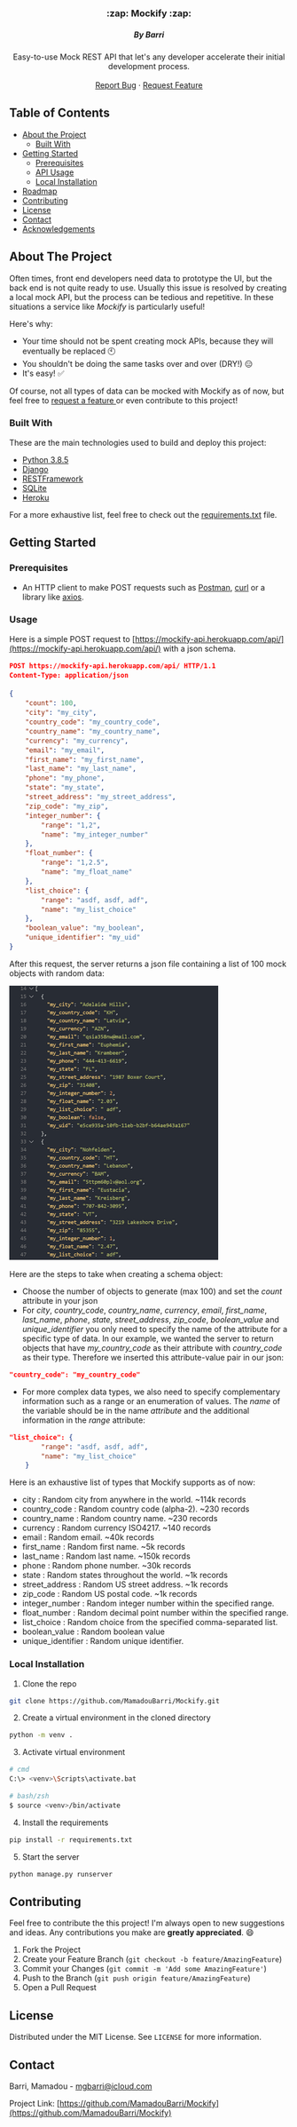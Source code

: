 



<p align="center">

  <h3 align="center"> :zap: Mockify  :zap:</h3>
<h5 align="center">By Barri</h5>
  <p align="center">
    Easy-to-use Mock REST API that let's any developer accelerate their initial development process.
    <br />
    <br />
    <a href="https://github.com/MamadouBarri/Mockify/issues">Report Bug</a>
    ·
    <a href="https://github.com/MamadouBarri/Mockify/issues">Request Feature</a>
  </p>
</p>



## Table of Contents

* [About the Project](#about-the-project)
  * [Built With](#built-with)
* [Getting Started](#getting-started)
  * [Prerequisites](#prerequisites)
  * [API Usage](#usage)
  * [Local Installation](#local-installation)
* [Roadmap](#roadmap)
* [Contributing](#contributing)
* [License](#license)
* [Contact](#contact)
* [Acknowledgements](#acknowledgements)



## About The Project


Often times, front end developers need data to prototype the UI, but the back end is not quite ready to use. Usually this issue is resolved by creating a local mock API, but the process can be tedious and repetitive. In these situations a service like *Mockify* is particularly useful!

Here's why:
* Your time should not be spent creating mock APIs, because they will eventually be replaced :clock10:
* You shouldn't be doing the same tasks over and over (DRY!)  :expressionless:
* It's easy! :white_check_mark:

Of course, not all types of data can be mocked with Mockify as of now, but feel free to <a href="https://github.com/MamadouBarri/Mockify/issues">request a feature </a> or even contribute to this project!


### Built With

These are the main technologies used to build and deploy this project:
* [Python 3.8.5](https://www.python.org/)
* [Django](https://www.djangoproject.com/)
* [RESTFramework](https://www.django-rest-framework.org/)
* [SQLite](https://www.sqlite.org/index.html)
* [Heroku](https://www.heroku.com/)

For a more exhaustive list, feel free to check out the [requirements.txt](https://github.com/MamadouBarri/Mockify/blob/master/requirements.txt) file.

## Getting Started


### Prerequisites

* An HTTP client to make POST requests such as [Postman](https://www.postman.com/), [curl](https://curl.haxx.se/) or a library like [axios](https://github.com/axios/axios).

### Usage

Here is a simple POST request to [https://mockify-api.herokuapp.com/api/](https://mockify-api.herokuapp.com/api/) with a json schema.

```json
POST https://mockify-api.herokuapp.com/api/ HTTP/1.1
Content-Type: application/json

{
    "count": 100,
    "city": "my_city",
    "country_code": "my_country_code",
    "country_name": "my_country_name",
    "currency": "my_currency",
    "email": "my_email",
    "first_name": "my_first_name",
    "last_name": "my_last_name",
    "phone": "my_phone",
    "state": "my_state",
    "street_address": "my_street_address",
    "zip_code": "my_zip",
    "integer_number": {
        "range": "1,2",
        "name": "my_integer_number"
    },
    "float_number": {
        "range": "1,2.5",
        "name": "my_float_name"
    },
    "list_choice": {
        "range": "asdf, asdf, adf",
        "name": "my_list_choice"
    },
    "boolean_value": "my_boolean",
    "unique_identifier": "my_uid"
}
```

After this request, the server returns a json file containing a list of 100 mock objects with random data:

![alt text](https://github.com/MamadouBarri/Mockify/blob/master/readme_assets/rsz_1random_data_ex.png?raw=true)

Here are the steps to take when creating a schema object:

* Choose the number of objects to generate (max 100) and set the *count* attribute in your json
* For *city*, *country_code*, *country_name*, *currency*, *email*, *first_name*, *last_name*, *phone*, *state*, *street_address*, *zip_code*, *boolean_value* and *unique_identifier* you only need to specify the name of the attribute for a specific type of data. In our example, we wanted the server to return objects that have *my_country_code* as their attribute with *country_code* as their type. Therefore we inserted this attribute-value pair in our json:
```json
"country_code": "my_country_code"
```
* For more complex data types, we also need to specify complementary information such as a range or an enumeration of values. The *name* of the variable should be in the name *attribute* and the additional information in the *range* attribute:

```json
"list_choice": {
        "range": "asdf, asdf, adf",
        "name": "my_list_choice"
    }
```

Here is an exhaustive list of types that Mockify supports as of now:
* city : Random city from anywhere in the world. ~114k records
* country_code : Random country code (alpha-2). ~230 records
* country_name : Random country name. ~230 records
* currency : Random currency ISO4217. ~140 records
* email : Random email. ~40k records
* first_name : Random first name. ~5k records
* last_name : Random last name. ~150k records
* phone : Random phone number. ~30k records
* state : Random states throughout the world. ~1k records
* street_address : Random US street address. ~1k records
* zip_code : Random US postal code. ~1k records
* integer_number : Random integer number within the specified range.
* float_number : Random decimal point number within the specified range.
* list_choice : Random choice from the specified comma-separated list.
* boolean_value : Random boolean value
* unique_identifier : Random unique identifier.


### Local Installation

1. Clone the repo
```sh
git clone https://github.com/MamadouBarri/Mockify.git
```
2. Create a virtual environment in the cloned directory
```sh
python -m venv .
```
3. Activate virtual environment
```sh
# cmd
C:\> <venv>\Scripts\activate.bat
```
```sh
# bash/zsh
$ source <venv>/bin/activate
```
4. Install the requirements
```sh
pip install -r requirements.txt
```
5. Start the server
```sh
python manage.py runserver
```


## Contributing

Feel free to contribute the this project! I'm always open to new suggestions and ideas. Any contributions you make are **greatly appreciated**. :smile:

1. Fork the Project
2. Create your Feature Branch (`git checkout -b feature/AmazingFeature`)
3. Commit your Changes (`git commit -m 'Add some AmazingFeature'`)
4. Push to the Branch (`git push origin feature/AmazingFeature`)
5. Open a Pull Request



<!-- LICENSE -->
## License

Distributed under the MIT License. See `LICENSE` for more information.



<!-- CONTACT -->
## Contact

Barri, Mamadou - mgbarri@icloud.com

Project Link: [https://github.com/MamadouBarri/Mockify](https://github.com/MamadouBarri/Mockify)



